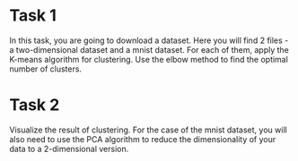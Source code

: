 # Task 1

In this task, you are going to download a dataset. Here you will find 2 files - a two-dimensional dataset and a mnist dataset. For each of them, apply the K-means algorithm for clustering. Use the elbow method to find the optimal number of clusters.

# Task 2

Visualize the result of clustering. For the case of the mnist dataset, you will also need to use the PCA algorithm to reduce the dimensionality of your data to a 2-dimensional version.
